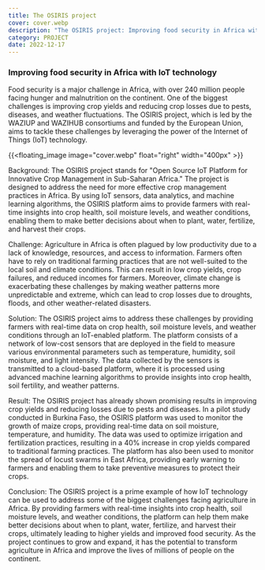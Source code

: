 ```yaml
---
title: The OSIRIS project
cover: cover.webp
description: "The OSIRIS project: Improving food security in Africa with IoT technology"
category: PROJECT
date: 2022-12-17
---
```


### Improving food security in Africa with IoT technology

Food security is a major challenge in Africa, with over 240 million people facing hunger and malnutrition on the continent. One of the biggest challenges is improving crop yields and reducing crop losses due to pests, diseases, and weather fluctuations. The OSIRIS project, which is led by the WAZIUP and WAZIHUB consortiums and funded by the European Union, aims to tackle these challenges by leveraging the power of the Internet of Things (IoT) technology.

{{<floating_image image="cover.webp" float="right"  width="400px" >}}

Background:
The OSIRIS project stands for "Open Source IoT Platform for Innovative Crop Management in Sub-Saharan Africa." The project is designed to address the need for more effective crop management practices in Africa. By using IoT sensors, data analytics, and machine learning algorithms, the OSIRIS platform aims to provide farmers with real-time insights into crop health, soil moisture levels, and weather conditions, enabling them to make better decisions about when to plant, water, fertilize, and harvest their crops.

Challenge:
Agriculture in Africa is often plagued by low productivity due to a lack of knowledge, resources, and access to information. Farmers often have to rely on traditional farming practices that are not well-suited to the local soil and climate conditions. This can result in low crop yields, crop failures, and reduced incomes for farmers. Moreover, climate change is exacerbating these challenges by making weather patterns more unpredictable and extreme, which can lead to crop losses due to droughts, floods, and other weather-related disasters.

Solution:
The OSIRIS project aims to address these challenges by providing farmers with real-time data on crop health, soil moisture levels, and weather conditions through an IoT-enabled platform. The platform consists of a network of low-cost sensors that are deployed in the field to measure various environmental parameters such as temperature, humidity, soil moisture, and light intensity. The data collected by the sensors is transmitted to a cloud-based platform, where it is processed using advanced machine learning algorithms to provide insights into crop health, soil fertility, and weather patterns.

Result:
The OSIRIS project has already shown promising results in improving crop yields and reducing losses due to pests and diseases. In a pilot study conducted in Burkina Faso, the OSIRIS platform was used to monitor the growth of maize crops, providing real-time data on soil moisture, temperature, and humidity. The data was used to optimize irrigation and fertilization practices, resulting in a 40% increase in crop yields compared to traditional farming practices. The platform has also been used to monitor the spread of locust swarms in East Africa, providing early warning to farmers and enabling them to take preventive measures to protect their crops.

Conclusion:
The OSIRIS project is a prime example of how IoT technology can be used to address some of the biggest challenges facing agriculture in Africa. By providing farmers with real-time insights into crop health, soil moisture levels, and weather conditions, the platform can help them make better decisions about when to plant, water, fertilize, and harvest their crops, ultimately leading to higher yields and improved food security. As the project continues to grow and expand, it has the potential to transform agriculture in Africa and improve the lives of millions of people on the continent.


